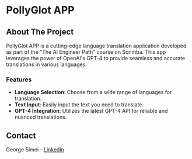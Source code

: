# PollyGlot APP

## About The Project
PollyGlot APP is a cutting-edge language translation application developed as part of the "The AI Engineer Path" course on Scrimba. This app leverages the power of OpenAI's GPT-4 to provide seamless and accurate translations in various languages.

### Features
- **Language Selection**: Choose from a wide range of languages for translation.
- **Text Input**: Easily input the text you need to translate.
- **GPT-4 Integration**: Utilizes the latest GPT-4 API for reliable and nuanced translations.

## Contact

George Simei - [Linkedin](https://www.linkedin.com/in/george-simei-04100034)

